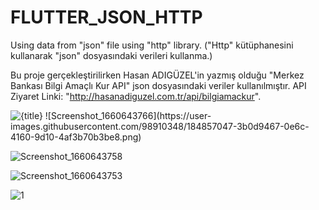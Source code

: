 # FLUTTER_JSON_HTTP
 Using data from "json" file using "http" library. ("Http" kütüphanesini kullanarak "json" dosyasındaki verileri kullanma.)
 
 Bu proje gerçekleştirilirken Hasan ADIGÜZEL'in yazmış olduğu "Merkez Bankası Bilgi Amaçlı Kur API" json dosyasındaki veriler kullanılmıştır.
 API Ziyaret Linki: "http://hasanadiguzel.com.tr/api/bilgiamackur".

<img src="{https://user-images.githubusercontent.com/98910348/184857047-3b0d9467-0e6c-4160-9d10-4af3b70b3be8.png}" resize="w:300,h:300,q:90" alt="{title}" />
![Screenshot_1660643766](https://user-images.githubusercontent.com/98910348/184857047-3b0d9467-0e6c-4160-9d10-4af3b70b3be8.png)

![Screenshot_1660643758](https://user-images.githubusercontent.com/98910348/184857067-2dde4f77-555f-47f8-b4cd-af06588abc0d.png)

![Screenshot_1660643753](https://user-images.githubusercontent.com/98910348/184857084-ec22db54-051c-49e1-9886-e579580a9898.png)

![1](https://user-images.githubusercontent.com/98910348/184857112-2e126904-0242-43b0-b80b-c89418c72053.jpg)

